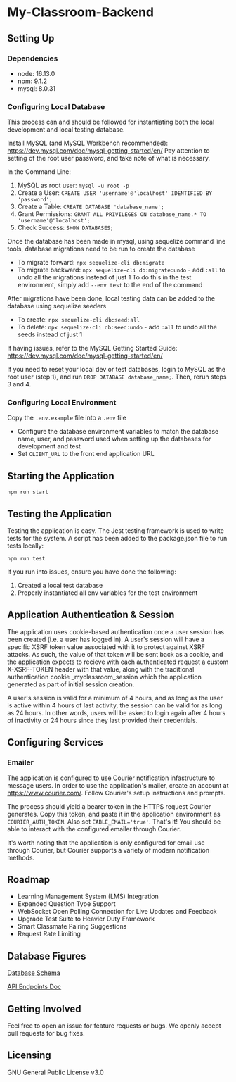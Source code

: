 # My-Classroom-Backend

## Setting Up

### Dependencies

- node: 16.13.0
- npm: 9.1.2
- mysql: 8.0.31

### Configuring Local Database

This process can and should be followed for instantiating both the local development and local testing database.

Install MySQL (and MySQL Workbench recommended): https://dev.mysql.com/doc/mysql-getting-started/en/
Pay attention to setting of the root user password, and take note of what is necessary.

In the Command Line:
1. MySQL as root user: `mysql -u root -p`
2. Create a User: `CREATE USER 'username'@'localhost' IDENTIFIED BY 'password';`
3. Create a Table: `CREATE DATABASE 'database_name';`
4. Grant Permissions: `GRANT ALL PRIVILEGES ON database_name.* TO 'username'@'localhost';`
5. Check Success: `SHOW DATABASES;`

Once the database has been made in mysql, using sequelize command line tools, database migrations need to be run to create the database
- To migrate forward: `npx sequelize-cli db:migrate`
- To migrate backward: `npx sequelize-cli db:migrate:undo` - add `:all` to undo all the migrations instead of just 1
To do this in the test environment, simply add `--env test` to the end of the command

After migrations have been done, local testing data can be added to the database using sequelize seeders
- To create: `npx sequelize-cli db:seed:all`
- To delete: `npx sequelize-cli db:seed:undo` - add `:all` to undo all the seeds instead of just 1

If having issues, refer to the MySQL Getting Started Guide: https://dev.mysql.com/doc/mysql-getting-started/en/

If you need to reset your local dev or test databases, login to MySQL as the root user (step 1), and run `DROP DATABASE database_name;`. Then, rerun steps 3 and 4. 

### Configuring Local Environment

Copy the `.env.example` file into a `.env` file

- Configure the database environment variables to match the database name, user, and password used when setting up the databases for development and test
- Set `CLIENT_URL` to the front end application URL

## Starting the Application

`npm run start`

## Testing the Application

Testing the application is easy. The Jest testing framework is used to write tests for the system. A script has been added to the package.json file to run tests locally:

`npm run test`

If you run into issues, ensure you have done the following:

1. Created a local test database
2. Properly instantiated all env variables for the test environment

## Application Authentication & Session

The application uses cookie-based authentication once a user session has been created (i.e. a user has logged in). A user's session will have a specific XSRF token value associated with it to protect against XSRF attacks. As such, the value of that token will be sent back as a cookie, and the application expects to recieve with each authenticated request a custom X-XSRF-TOKEN header with that value, along with the traditional authentication cookie _myclassroom_session which the application generated as part of initial session creation.

A user's session is valid for a minimum of 4 hours, and as long as the user is active within 4 hours of last activity, the session can be valid for as long as 24 hours. In other words, users will be asked to login again after 4 hours of inactivity or 24 hours since they last provided their credentials.

## Configuring Services

### Emailer

The application is configured to use Courier notification infastructure to message users. In order to use the application's mailer, create an account at https://www.courier.com/. Follow Courier's setup instructions and prompts.

The process should yield a bearer token in the HTTPS request Courier generates. Copy this token, and paste it in the application environment as `COURIER_AUTH_TOKEN`. Also set `EABLE_EMAIL='true'`. That's it! You should be able to interact with the configured emailer through Courier.

It's worth noting that the application is only configured for email use through Courier, but Courier supports a variety of modern notification methods.

## Roadmap

- Learning Management System (LMS) Integration
- Expanded Question Type Support
- WebSocket Open Polling Connection for Live Updates and Feedback
- Upgrade Test Suite to Heavier Duty Framework
- Smart Classmate Pairing Suggestions
- Request Rate Limiting

## Database Figures

[Database Schema](https://github.com/CS461PollingApplication/my-classroom-backend/blob/master/schema.PNG?raw=true)

[API Endpoints Doc](https://github.com/CS461PollingApplication/my-classroom-backend/blob/master/API%20Endpoints%20MyClassroom.pdf)

## Getting Involved

Feel free to open an issue for feature requests or bugs. We openly accept pull requests for bug fixes.

## Licensing

GNU General Public License v3.0
